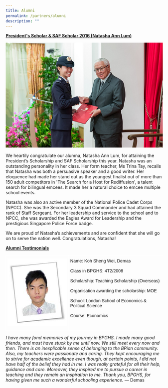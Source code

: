 ```yaml
---
title: Alumni
permalink: /partners/alumni
description: ""
---
```

<strong><u>President's Scholar & SAF Scholar 2016 (Natasha Ann Lum)</u></strong>

![](/images/Alumni%20-%20Natasha%20Ann%20Lum.jpeg)

  
We heartily congratulate our alumna, Natasha Ann Lum, for attaining the President’s Scholarship and SAF Scholarship this year. Natasha was an outstanding personality in her class. Her form teacher, Ms Trina Tay, recalls that Natasha was both a persuasive speaker and a good writer. Her eloquence had made her stand out as the youngest finalist out of more than 150 adult competitors in 'The Search for a Host for Rediffusion', a talent search for bilingual emcees. It made her a natural choice to emcee multiple school events.

Natasha was also an active member of the National Police Cadet Corps (NPCC). She was the Secondary 3 Squad Commander and had attained the rank of Staff Sergeant. For her leadership and service to the school and to NPCC, she was awarded the Eagles Award for Leadership and the prestigious Singapore Police Force badge.

We are proud of Natasha’s achievements and are confident that she will go on to serve the nation well. Congratulations, Natasha!

<strong><u>Alumni Testimonials</u></strong>


<style type="text/css">
.tg  {border-collapse:collapse;border-spacing:0;}
.tg td{border-color:white;border-style:solid;border-width:1px;font-family:Arial, sans-serif;font-size:14px;
  overflow:hidden;padding:10px 5px;word-break:normal;}
.tg th{border-color:white;border-style:solid;border-width:1px;font-family:Arial, sans-serif;font-size:14px;
  font-weight:normal;overflow:hidden;padding:10px 5px;word-break:normal;}
.tg .tg-0pky{border-color:white;text-align:left;vertical-align:top}
</style>
<table class="tg">
<thead>
  <tr>
    <td class="tg-0pky"><img src="/images/Alumni%20-%20Koh%20Sheng%20Wei%20Demas.jpeg" /></td>
    <td class="tg-0pky">Name: Koh Sheng Wei, Demas<br><br>Class in BPGHS: 4T2/2008<br><br>Scholarship: Teaching Scholarship (Overseas)<br><br>Organisation awarding the scholarship: MOE<br><br>School: London School of Economics &amp; Political Science<br><br>Course: Economics</td>
  </tr>
</thead>
</table>

*I have many fond memories of my journey in BPGHS. I made many good friends, and most have stuck by me until now. We still meet every now and then. There is an inexplicable sense of belonging to the BPian community. Also, my teachers were passionate and caring. They kept encouraging me to strive for academic excellence even though, at certain points, I did not have half of the belief they had in me. I was really grateful for all their help, guidance and care. Moreover, they inspired me to pursue a career in teaching and they remain an inspiration to me. Thank you, BPGHS, for having given me such a wonderful schooling experience.*  — Demas

